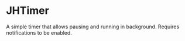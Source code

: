 # JHTimer

A simple timer that allows pausing and running in background. Requires notifications to be enabled.
